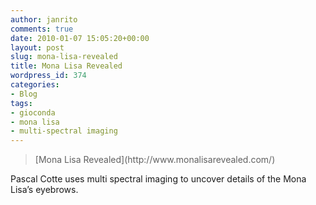```yaml
---
author: janrito
comments: true
date: 2010-01-07 15:05:20+00:00
layout: post
slug: mona-lisa-revealed
title: Mona Lisa Revealed
wordpress_id: 374
categories:
- Blog
tags:
- gioconda
- mona lisa
- multi-spectral imaging
---
```


<blockquote>[Mona Lisa Revealed](http://www.monalisarevealed.com/)</blockquote>


Pascal Cotte uses multi spectral imaging to uncover details of the Mona Lisa’s eyebrows.
